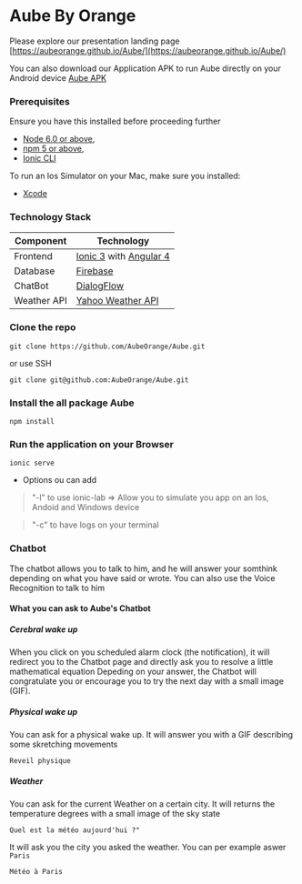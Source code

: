 # Aube By Orange

Please explore our presentation landing page
[https://aubeorange.github.io/Aube/](https://aubeorange.github.io/Aube/)

You can also download our Application APK to run Aube directly on your Android device
[Aube APK](https://github.com/AubeOrange/Aube/releases)

### Prerequisites
Ensure you have this installed before proceeding further
- [Node 6.0 or above](https://nodejs.org/en/),  
- [npm 5 or above](https://www.npmjs.com/get-npm),   
- [Ionic CLI](https://ionicframework.com/getting-started)

To run an Ios Simulator on your Mac, make sure you installed:
- [Xcode](https://developer.apple.com/xcode/)


### Technology Stack
Component         | Technology
---               | ---
Frontend          | [Ionic 3](https://ionicframework.com) with [Angular 4](https://angular.io/)
Database| [Firebase](https://firebase.google.com/)
ChatBot     | [DialogFlow](https://dialogflow.com/)
Weather API      | [Yahoo Weather API](https://developer.yahoo.com/weather/)
 
### Clone the repo
```
git clone https://github.com/AubeOrange/Aube.git
```
or use SSH

```
git clone git@github.com:AubeOrange/Aube.git
```

### Install the all package Aube
```
npm install
```

### Run the application on your Browser
```
ionic serve
```
- Options ou can add 

> "-l" to use ionic-lab => Allow you to simulate you app on an Ios, Andoid and Windows device

> "-c" to have logs on your terminal

### Chatbot 

The chatbot allows you to talk to him, and he will answer your somthink depending on what you have said or wrote.
You can also use the Voice Recognition to talk to him

#### What you can ask to Aube's Chatbot

##### Cerebral wake up
When you click on you scheduled alarm clock (the notification), it will redirect you to the Chatbot page and directly ask you to resolve a little mathematical equation
Depeding on your answer, the Chatbot will congratulate you or encourage you to try the next day with a small image (GIF).

##### Physical wake up
You can ask for a physical wake up.
It will answer you with a GIF describing some skretching movements

```
Reveil physique
```


##### Weather
You can ask for the current Weather on a certain city.
It will returns the temperature degrees with a small image of the sky state
```
Quel est la météo aujourd'hui ?"
```
It will ask you the city you asked the weather. You can per example aswer ```Paris```

```
Météo à Paris
```
